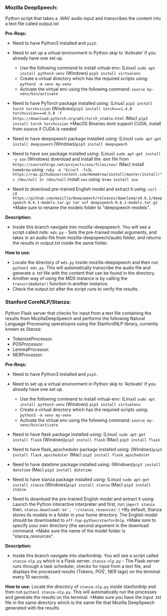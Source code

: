 ### Mozilla DeepSpeech:
Python script that takes a .WAV audio input and transcribes the content into a text file called output.txt

**Pre-Reqs:**
- Need to have Python3 installed and `pip3`.

- Need to set up a virtual environment in Python skip to 'Activate' if you already have one set up.
  - Use the following command to install virtual-env: 
   (Linux) `sudo apt install python3-venv`
   (Windows) `pip3 install virtualenv`
  - Create a virtual directory which has the required scripts using: `python3 -m venv my-venv`
  - Activate the virtual env using the following command: `source my-venv/bin/activate`


- Need to have PyTorch package installed using:
   (Linux) `pip3 install torch torchvision`
   (Windows)`pip3 install torch===1.4.0 torchvision===0.5.0 -f https://download.pytorch.org/whl/torch_stable.html`
   (Mac) `pip3 install torch torchvision` *MacOS Binaries dont support CUDA, install from source if CUDA is needed

- Need to have deepspeech package installed using:
   (Linux) `sudo apt-get install deepspeech`
   (Windows)`pip3 install deepspeech`

- Need to have sox package installed using:
   (Linux) `sudo apt-get install -y sox`
   (Windows) download and install the .exe file from `https://sourceforge.net/projects/sox/files/sox/`
   (Mac) install `homebrew` using: `ruby -e "$(curl -fsSL https://raw.githubusercontent.com/Homebrew/install/master/install)" < /dev/null 2> /dev/null`
		 install `sox` using: `brew install sox`
   
- Need to download pre-trained English model and extract it using:
	`curl -LO https://github.com/mozilla/deepspeech/releases/download/v0.6.1/deepspeech-0.6.1-models.tar.gz tar xvf deepspeech-0.6.1-models.tar.gz`
	*Make sure to rename the models folder to "deepspeech-models".

**Description:**
- Inside this branch navigate into mozilla-deepspeech. You will see a script called mds:
  `mds.py` - Sets the pre-trained model arguments, and takes in an audio file from mozilla-deepspeech/audio folder, and returns the results in output.txt inside the same folder.

**How to use:**
- Locate the directory of `mds.py` inside mozilla-deepspeech and then run `python3 mds.py`. This will automatically transcribe the audio file and generate a .txt file with the content that can be found in the directory.
- Another way of using the MDS instance is by calling the `transcribeData()` function in another instance.
- Check the output.txt after the script runs to verify the results.

### Stanford CoreNLP/Stanza:
Python Flask server that checks for input from a text file containing the results from MozillaDeepSpeech and performs the following Natural Language Processing operatiopns using the StanfordNLP library, currently known as Stanza:
- TokenizeProcessor.
- POSProcessor.
- LemmaProcessor.
- NERProcessor.

**Pre-Reqs:**
- Need to have Python3 installed and `pip3`.

- Need to set up a virtual environment in Python skip to 'Activate' if you already have one set up.
  - Use the following command to install virtual-env: 
   (Linux) `sudo apt install python3-venv`
   (Windows) `pip3 install virtualenv`
  - Create a virtual directory which has the required scripts using: `python3 -m venv my-venv`
  - Activate the virtual env using the following command: `source my-venv/bin/activate`
   
- Need to have flask package installed using:
   (Linux) `sudo apt-get install flask`
   (Windows)`pip3 install flask`
   (Mac) `pip3 install flask`

- Need to have flask_apscheduler package installed using:
   (Windows)`pip3 install flask_apscheduler`
   (Mac) `pip3 install flask_apscheduler`

- Need to have datetime package installed using:
   (Windows)`pip3 install datetime`
   (Mac) `pip3 install datetime`

- Need to have stanza package installed using:
   (Linux) `sudo apt-get install stanza`
   (Windows)`pip3 install stanza`
   (Mac) `pip3 install stanza`

- Need to download the pre-trained English model and extract it using:
	Launch the Python interactive interpreter and first, run `import stanza` then, `stanza.download('en', '~/stanza_resources')`
	*By default, Stanza stores its models in a folder in your home directory. The English model should be downloaded to `off-top-python/stanfordnlp`.
	*Make sure to specify your own directory (the second argument in the download command.
	*Make sure the name of the model folder is "stanza_resources".

**Description:**
- Inside this branch navigate into stanfordnlp. You will see a script called `stanza-nlp.py` which is a Flask server.
`stanza-nlp.py` - The Flask server runs through a task scheduler, checks for input from a text file, and displays the processed results (Tokens, POS', NER tags) on the terminal every 10 seconds.

**How to use:**
Locate the directory of `stanza-nlp.py` inside stanfordnlp and then run `python3 stanza-nlp.py`. This will automatically run the processes and generate the results on the terminal.
*Make sure you have the input .txt file in the same directory which is the same file that Mozilla DeepSpeech generated with the results.